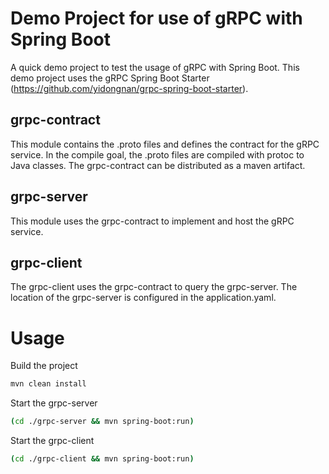 # Demo Project for use of gRPC with Spring Boot

A quick demo project to test the usage of gRPC with Spring Boot. This demo project uses the gRPC Spring Boot Starter (https://github.com/yidongnan/grpc-spring-boot-starter).

## grpc-contract
This module contains the .proto files and defines the contract for the gRPC service. In the compile goal, the .proto files are compiled with protoc to Java classes. The grpc-contract can be distributed as a maven artifact.

## grpc-server
This module uses the grpc-contract to implement and host the gRPC service.

## grpc-client

The grpc-client uses the grpc-contract to query the grpc-server. The location of the grpc-server is configured in the application.yaml.

# Usage

Build the project
```bash
mvn clean install
```

Start the grpc-server
```bash
(cd ./grpc-server && mvn spring-boot:run)
```

Start the grpc-client
```bash
(cd ./grpc-client && mvn spring-boot:run)
```